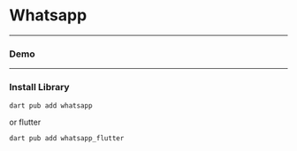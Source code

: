 # Whatsapp


---

### Demo

---

### Install Library

```bash
dart pub add whatsapp
```

or flutter

```bash
dart pub add whatsapp_flutter
```
 